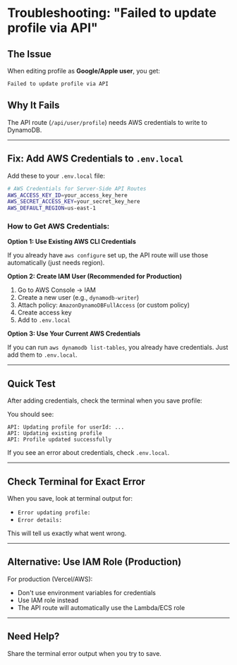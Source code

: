 # Troubleshooting: "Failed to update profile via API"

## The Issue

When editing profile as **Google/Apple user**, you get:
```
Failed to update profile via API
```

## Why It Fails

The API route (`/api/user/profile`) needs AWS credentials to write to DynamoDB.

---

## Fix: Add AWS Credentials to `.env.local`

Add these to your `.env.local` file:

```bash
# AWS Credentials for Server-Side API Routes
AWS_ACCESS_KEY_ID=your_access_key_here
AWS_SECRET_ACCESS_KEY=your_secret_key_here
AWS_DEFAULT_REGION=us-east-1
```

### How to Get AWS Credentials:

**Option 1: Use Existing AWS CLI Credentials**

If you already have `aws configure` set up, the API route will use those automatically (just needs region).

**Option 2: Create IAM User (Recommended for Production)**

1. Go to AWS Console → IAM
2. Create a new user (e.g., `dynamodb-writer`)
3. Attach policy: `AmazonDynamoDBFullAccess` (or custom policy)
4. Create access key
5. Add to `.env.local`

**Option 3: Use Your Current AWS Credentials**

If you can run `aws dynamodb list-tables`, you already have credentials. Just add them to `.env.local`.

---

## Quick Test

After adding credentials, check the terminal when you save profile:

You should see:
```
API: Updating profile for userId: ...
API: Updating existing profile
API: Profile updated successfully
```

If you see an error about credentials, check `.env.local`.

---

## Check Terminal for Exact Error

When you save, look at terminal output for:
- `Error updating profile:`
- `Error details:`

This will tell us exactly what went wrong.

---

## Alternative: Use IAM Role (Production)

For production (Vercel/AWS):
- Don't use environment variables for credentials
- Use IAM role instead
- The API route will automatically use the Lambda/ECS role

---

## Need Help?

Share the terminal error output when you try to save.

